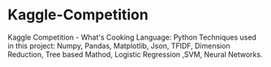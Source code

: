 # Kaggle-Competition
Kaggle Competition - What's Cooking
Language: Python
Techniques used in this project: Numpy, Pandas, Matplotlib, Json, TFIDF, Dimension Reduction, Tree based Mathod, Logistic Regression ,SVM, Neural Networks.
